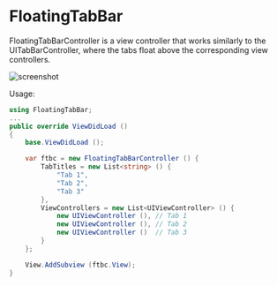 FloatingTabBar
========================

FloatingTabBarController is a view controller that works similarly to the UITabBarController, where the tabs float above the corresponding view controllers.

![screenshot](http://jonathannesbitt.com/images/FloatingTabBarSample_Map.png "Sample") 

Usage:

```c#
using FloatingTabBar;
...
public override ViewDidLoad ()
{
    base.ViewDidLoad ();

    var ftbc = new FloatingTabBarController () {
        TabTitles = new List<string> () {
            "Tab 1",
            "Tab 2",
            "Tab 3"
        },
        ViewControllers = new List<UIViewController> () {
            new UIViewController (), // Tab 1
            new UIViewController (), // Tab 2
            new UIViewController ()  // Tab 3
        }
    };

    View.AddSubview (ftbc.View);
}
```
